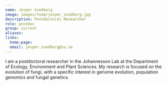 ```yaml
---
name: Jesper Svedberg
image: images/team/jesper_svedberg.jpg
description: Postdoctoral Researcher
role: postdoc
group: current
aliases:
links:
  home-page:
  email: jesper.svedberg@su.se
---
```


I am a postdoctoral researcher in the Johannesson Lab at the Department of Ecology, Environment and Plant Sciences. My research is focused on the evolution of fungi, with a specific interest in genome evolution, population genomics and fungal genetics.

